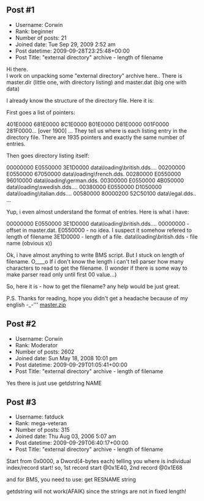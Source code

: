 ## Post #1
- Username: Corwin
- Rank: beginner
- Number of posts: 21
- Joined date: Tue Sep 29, 2009 2:52 am
- Post datetime: 2009-09-28T23:25:48+00:00
- Post Title: "external directory" archive - length of filename

Hi there.   
I work on unpacking some "external directory" archive here..
There is master.dir (little one, with directory listing)
and master.dat (big one with data)

I already know the structure of the directory file. Here it is:

First goes a list of pointers:

401E0000 681E0000 8C1E0000 B01E0000 D81E0000 001F0000 281F0000... [over 1900] ...
They tell us where is each listing entry in the directory file. There are 1935 pointers and exactly the same number of entries.

Then goes directory listing itself:

00000000 E0550000 3E1D0000 data\loading\british.dds....
00200000 E0550000 67050000 data\loading\french.dds.
00280000 E0550000 96010000 data\loading\german.dds.
00300000 E0550000 4B050000 data\loading\swedish.dds....
00380000 E0550000 D1050000 data\loading\italian.dds....
00580000 80000200 52C50100 data\legal.dds..
...

Yup, i even almost understand the format of entries. Here is what i have:

00000000 E0550000 3E1D0000 data\loading\british.dds....
00000000 - offset in master.dat.
E0550000 - no idea. I suspect it somehow refered to length of filename
3E1D0000 - length of a file.
data\loading\british.dds - file name (obvious x))

Ok, i have almost anything to write BMS script. But I stuck on length of filename. O____o If i don't know the length i can't tell parser how many characters to read to get the filename.
(I wonder if there is some way to make parser read only until first 00 value...)

So, here it is - how to get the filename?
any help would be just great.  

P.S. Thanks for reading, hope you didn't get a headache because of my english -_-'''
[master.zip](https://xentaxbackup.github.io/file/2399_master.zip)
## Post #2
- Username: Corwin
- Rank: Moderator
- Number of posts: 2602
- Joined date: Sun May 18, 2008 10:01 pm
- Post datetime: 2009-09-29T01:05:41+00:00
- Post Title: "external directory" archive - length of filename

Yes there is just use 
getdstring NAME
## Post #3
- Username: fatduck
- Rank: mega-veteran
- Number of posts: 315
- Joined date: Thu Aug 03, 2006 5:07 am
- Post datetime: 2009-09-29T06:40:17+00:00
- Post Title: "external directory" archive - length of filename

Start from 0x0000, a Dword(4-bytes each) telling you where is individual index/record start!
so, 1st record start @0x1E40, 2nd record @0x1E68

and for BMS, you need to use:
get RESNAME string

getdstring will not work(AFAIK) since the strings are not in fixed length!
